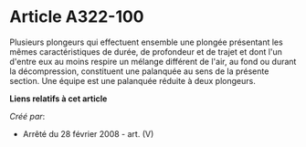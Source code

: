 # Article A322-100

Plusieurs plongeurs qui effectuent ensemble une plongée présentant les mêmes caractéristiques de durée, de profondeur et de
trajet et dont l'un d'entre eux au moins respire un mélange différent de l'air, au fond ou durant la décompression,
constituent une palanquée au sens de la présente section. Une équipe est une palanquée réduite à deux plongeurs.

**Liens relatifs à cet article**

_Créé par_:

  - Arrêté du 28 février 2008 - art. (V)
